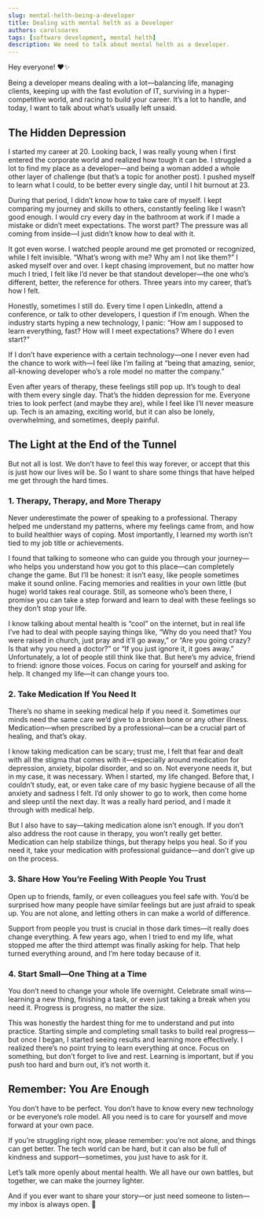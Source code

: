 ```yaml
---
slug: mental-helth-being-a-developer
title: Dealing with mental helth as a Developer
authors: carolsoares
tags: [software development, mental helth]
description: We need to talk about mental helth as a developer.
---
```


Hey everyone! ❤️✨ <br />

Being a developer means dealing with a lot—balancing life, managing clients, keeping up with the fast evolution of IT, surviving in a hyper-competitive world, and racing to build your career. It’s a lot to handle, and today, I want to talk about what’s usually left unsaid.

## The Hidden Depression
I started my career at 20. Looking back, I was really young when I first entered the corporate world and realized how tough it can be. I struggled a lot to find my place as a developer—and being a woman added a whole other layer of challenge (but that’s a topic for another post). I pushed myself to learn what I could, to be better every single day, until I hit burnout at 23.

During that period, I didn’t know how to take care of myself. I kept comparing my journey and skills to others, constantly feeling like I wasn’t good enough. I would cry every day in the bathroom at work if I made a mistake or didn’t meet expectations. The worst part? The pressure was all coming from inside—I just didn’t know how to deal with it.

It got even worse. I watched people around me get promoted or recognized, while I felt invisible. “What’s wrong with me? Why am I not like them?” I asked myself over and over. I kept chasing improvement, but no matter how much I tried, I felt like I’d never be that standout developer—the one who’s different, better, the reference for others. Three years into my career, that’s how I felt.

Honestly, sometimes I still do. Every time I open LinkedIn, attend a conference, or talk to other developers, I question if I’m enough. When the industry starts hyping a new technology, I panic: “How am I supposed to learn everything, fast? How will I meet expectations? Where do I even start?”

If I don’t have experience with a certain technology—one I never even had the chance to work with—I feel like I’m failing at “being that amazing, senior, all-knowing developer who’s a role model no matter the company.”

Even after years of therapy, these feelings still pop up. It’s tough to deal with them every single day. That’s the hidden depression for me. Everyone tries to look perfect (and maybe they are), while I feel like I’ll never measure up. Tech is an amazing, exciting world, but it can also be lonely, overwhelming, and sometimes, deeply painful.

## The Light at the End of the Tunnel
But not all is lost. We don’t have to feel this way forever, or accept that this is just how our lives will be. So I want to share some things that have helped me get through the hard times.

### 1. Therapy, Therapy, and More Therapy
Never underestimate the power of speaking to a professional. Therapy helped me understand my patterns, where my feelings came from, and how to build healthier ways of coping. Most importantly, I learned my worth isn’t tied to my job title or achievements.

I found that talking to someone who can guide you through your journey—who helps you understand how you got to this place—can completely change the game. But I’ll be honest: it isn’t easy, like people sometimes make it sound online. Facing memories and realities in your own little (but huge) world takes real courage. Still, as someone who’s been there, I promise you can take a step forward and learn to deal with these feelings so they don’t stop your life.

I know talking about mental health is “cool” on the internet, but in real life I’ve had to deal with people saying things like, “Why do you need that? You were raised in church, just pray and it’ll go away,” or “Are you going crazy? Is that why you need a doctor?” or “If you just ignore it, it goes away.” Unfortunately, a lot of people still think like that. But here’s my advice, friend to friend: ignore those voices. Focus on caring for yourself and asking for help. It changed my life—it can change yours too.

### 2. Take Medication If You Need It
There’s no shame in seeking medical help if you need it. Sometimes our minds need the same care we’d give to a broken bone or any other illness. Medication—when prescribed by a professional—can be a crucial part of healing, and that’s okay.

I know taking medication can be scary; trust me, I felt that fear and dealt with all the stigma that comes with it—especially around medication for depression, anxiety, bipolar disorder, and so on. Not everyone needs it, but in my case, it was necessary. When I started, my life changed. Before that, I couldn’t study, eat, or even take care of my basic hygiene because of all the anxiety and sadness I felt. I’d only shower to go to work, then come home and sleep until the next day. It was a really hard period, and I made it through with medical help.

But I also have to say—taking medication alone isn’t enough. If you don’t also address the root cause in therapy, you won’t really get better. Medication can help stabilize things, but therapy helps you heal. So if you need it, take your medication with professional guidance—and don’t give up on the process.

### 3. Share How You’re Feeling With People You Trust
Open up to friends, family, or even colleagues you feel safe with. You’d be surprised how many people have similar feelings but are just afraid to speak up. You are not alone, and letting others in can make a world of difference.

Support from people you trust is crucial in those dark times—it really does change everything. A few years ago, when I tried to end my life, what stopped me after the third attempt was finally asking for help. That help turned everything around, and I’m here today because of it.

### 4. Start Small—One Thing at a Time
You don’t need to change your whole life overnight. Celebrate small wins—learning a new thing, finishing a task, or even just taking a break when you need it. Progress is progress, no matter the size.

This was honestly the hardest thing for me to understand and put into practice. Starting simple and completing small tasks to build real progress—but once I began, I started seeing results and learning more effectively. I realized there’s no point trying to learn everything at once. Focus on something, but don’t forget to live and rest. Learning is important, but if you push too hard and burn out, it’s not worth it.

## Remember: You Are Enough
You don’t have to be perfect. You don’t have to know every new technology or be everyone’s role model. All you need is to care for yourself and move forward at your own pace.

If you’re struggling right now, please remember: you’re not alone, and things can get better. The tech world can be hard, but it can also be full of kindness and support—sometimes, you just have to ask for it.

Let’s talk more openly about mental health. We all have our own battles, but together, we can make the journey lighter.

And if you ever want to share your story—or just need someone to listen—my inbox is always open. 💙